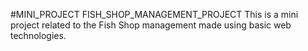 #MINI_PROJECT 
FISH_SHOP_MANAGEMENT_PROJECT
This is a mini project related to the Fish Shop management made using basic web technologies.
